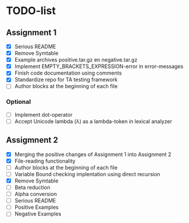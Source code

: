 # TODO-list

## Assignment 1

- [x] Serious README
- [x] Remove Symtable
- [x] Example archives positive.tar.gz en negative.tar.gz
- [x] Implement EMPTY_BRACKETS_EXPRESSION-error in error-messages
- [x] Finish code documentation using comments
- [x] Standardize repo for TA testing framework
- [ ] Author blocks at the beginning of each file

### Optional

- [ ] Implement dot-operator
- [ ] Accept Unicode lambda (λ) as a lambda-token in lexical analyzer

## Assigmnent 2

- [x] Merging the positive changes of Assignment 1 into Assignment 2
- [x] File-reading functionality
- [ ] Author blocks at the beginning of each file
- [ ] Variable Bound checking implentation using direct recursion
- [x] Remove Symtable
- [ ] Beta reduction
- [ ] Alpha conversion
- [ ] Serious README
- [ ] Positive Examples
- [ ] Negative Examples
